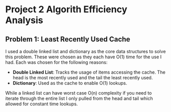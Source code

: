 # Project 2 Algorith Efficiency Analysis

## Problem 1: Least Recently Used Cache
I used a double linked list and dictionary as the core data structures to solve this problem.  These were chosen as they each have O(1) time for the use I had.  Each was chosen for the following reasons:

- **Double Linked List**: Tracks the usage of items accessing the cache.    The head is the most recently used and the tail the least recently used.
- **Dictionary**: Used as the cache to enable O(1) lookups.

While a linked list can have worst case O(n) complexity if you need to iterate through the entire list I only pulled from the head and tail which allowed for constant time lookups. 